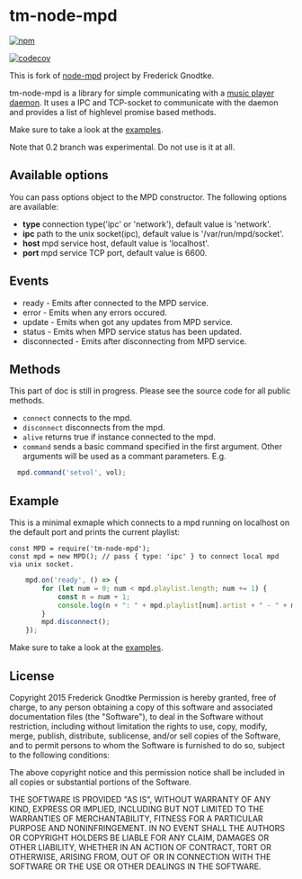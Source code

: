 tm-node-mpd
============

[![npm](https://img.shields.io/npm/v/tm-node-mpd.svg)](https://www.npmjs.org/package/tm-node-mpd)

[![codecov](https://codecov.io/gh/RomanBurunkov/tm-node-mpd/branch/master/graph/badge.svg?token=8MLYWHWVM9)](https://codecov.io/gh/RomanBurunkov/tm-node-mpd)

This is fork of [node-mpd](https://github.com/Prior99/node-mpd) project by Frederick Gnodtke.

tm-node-mpd is a library for simple communicating with a [music player daemon](http://www.musicpd.org/).
It uses a IPC and TCP-socket to communicate with the daemon and provides a list of highlevel promise based methods.

Make sure to take a look at the [examples](https://github.com/RomanBurunkov/tm-node-mpd/tree/master/examples).

Note that 0.2 branch was experimental. Do not use is it at all.

Available options
------

You can pass options object to the MPD constructor.
The following options are available:

* **type** connection type('ipc' or 'network'), default value is 'network'.
* **ipc** path to the unix socket(ipc), default value is '/var/run/mpd/socket'.
* **host** mpd service host, default value is 'localhost'.
* **port** mpd service TCP port, default value is 6600.

Events
------

* ready - Emits after connected to the MPD service.
* error - Emits when any errors occured.
* update - Emits when got any updates from MPD service.
* status - Emits when MPD service status has been updated.
* disconnected - Emits after disconnecting from MPD service.

Methods
------

This part of doc is still in progress.
Please see the source code for all public methods.

* `connect` connects to the mpd.
* `disconnect` disconnects from the mpd.
* `alive` returns true if instance connected to the mpd.
* `command` sends a basic command specified in the first argument. Other arguments will be used as a commant parameters. E.g.

```javascript
  mpd.command('setvol', vol);
```

Example
------
This is a minimal exmaple which connects to a mpd running on localhost on the default port and prints the current playlist:

	const MPD = require('tm-node-mpd');
	const mpd = new MPD(); // pass { type: 'ipc' } to connect local mpd via unix socket.

```javascript
	mpd.on('ready', () => {
		for (let num = 0; num < mpd.playlist.length; num += 1) {
			const n = num + 1;
			console.log(n + ": " + mpd.playlist[num].artist + " - " + mpd.playlist[num].title);
		}
		mpd.disconnect();
	});
```

Make sure to take a look at the [examples](https://github.com/RomanBurunkov/tm-node-mpd/tree/master/examples).

License
-------
Copyright 2015 Frederick Gnodtke
Permission is hereby granted, free of charge, to any person obtaining a copy of this software and associated documentation files (the "Software"), to deal in the Software without restriction, including without limitation the rights to use, copy, modify, merge, publish, distribute, sublicense, and/or sell copies of the Software, and to permit persons to whom the Software is furnished to do so, subject to the following conditions:

The above copyright notice and this permission notice shall be included in all copies or substantial portions of the Software.

THE SOFTWARE IS PROVIDED "AS IS", WITHOUT WARRANTY OF ANY KIND, EXPRESS OR IMPLIED, INCLUDING BUT NOT LIMITED TO THE WARRANTIES OF MERCHANTABILITY, FITNESS FOR A PARTICULAR PURPOSE AND NONINFRINGEMENT. IN NO EVENT SHALL THE AUTHORS OR COPYRIGHT HOLDERS BE LIABLE FOR ANY CLAIM, DAMAGES OR OTHER LIABILITY, WHETHER IN AN ACTION OF CONTRACT, TORT OR OTHERWISE, ARISING FROM, OUT OF OR IN CONNECTION WITH THE SOFTWARE OR THE USE OR OTHER DEALINGS IN THE SOFTWARE.
